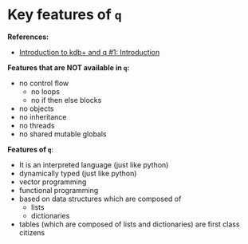 # Key features of `q`


**References:**
- [Introduction to kdb+ and q #1: Introduction][intro_to_kdb_vid]



**Features that are NOT available in `q`:**
- no control flow
    - no loops
    - no if then else blocks
- no objects
- no inheritance
- no threads
- no shared mutable globals


**Features of `q`**:
- It is an interpreted language (just like python)
- dynamically typed  (just like python)
- vector programming
- functional programming
- based on data structures which are composed of
    - lists
    - dictionaries
- tables (which are composed of lists and dictionaries) are first class citizens


[intro_to_kdb_vid]: https://www.youtube.com/watch?v=8eoysfqO3UY
